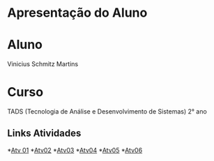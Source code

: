 # Apresentação do Aluno 

# Aluno 
Vinicius Schmitz Martins

# Curso 
TADS (Tecnologia de Análise e Desenvolvimento de Sistemas) 2° ano

## Links Atividades
*[Atv 01](https://github.com/ViniSchmitz/POO/blob/main/Atividades/Atv%2001/notebook/Atv01.ipynb)
*[Atv02](https://github.com/ViniSchmitz/POO/blob/main/Atividades/Atv02/notebook/Atv02.ipynb)
*[Atv03](https://github.com/ViniSchmitz/POO/tree/main/Atividades/Atv03)
*[Atv04](https://github.com/ViniSchmitz/POO/blob/main/Atividades/Atv04/notebook/Atv04%20.ipynb)
*[Atv05](https://github.com/ViniSchmitz/POO/blob/main/Atividades/Atv05/notebook/Atv05.ipynb)
*[Atv06](https://github.com/ViniSchmitz/POO/blob/main/Atividades/Atv06/notebook/Atv06.ipynb)



